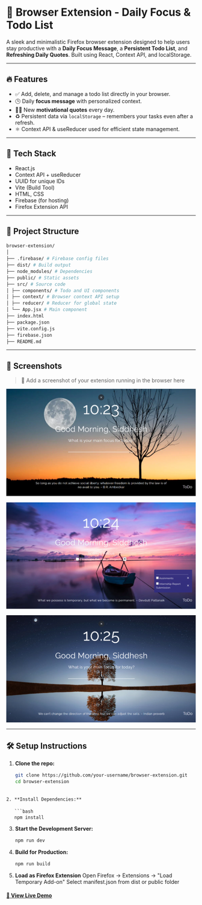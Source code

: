 # 🧠 Browser Extension - Daily Focus & Todo List

A sleek and minimalistic Firefox browser extension designed to help users stay productive with a **Daily Focus Message**, a **Persistent Todo List**, and **Refreshing Daily Quotes**. Built using React, Context API, and localStorage.

---

## 🔥 Features

- ✅ Add, delete, and manage a todo list directly in your browser.
- 🕒 Daily **focus message** with personalized context.
- 🧘‍♂️ New **motivational quotes** every day.
- ♻️ Persistent data via `localStorage` – remembers your tasks even after a refresh.
- ⚛️ Context API & useReducer used for efficient state management.

---

## 🚀 Tech Stack

- React.js
- Context API + useReducer
- UUID for unique IDs
- Vite (Build Tool)
- HTML, CSS
- Firebase (for hosting)
- Firefox Extension API

---

## 📁 Project Structure

```bash
browser-extension/
│
├── .firebase/ # Firebase config files
├── dist/ # Build output
├── node_modules/ # Dependencies
├── public/ # Static assets
├── src/ # Source code
│ ├── components/ # Todo and UI components
│ ├── context/ # Browser context API setup
│ ├── reducer/ # Reducer for global state
│ └── App.jsx # Main component
├── index.html
├── package.json
├── vite.config.js
├── firebase.json
├── README.md
```


---

## 🧪 Screenshots

> 📸 Add a screenshot of your extension running in the browser here

![Browser Extension Screenshot](./public/image1.png)

![Browser Extension Screenshot](./public/image2.png)

![Browser Extension Screenshot](./public/image3.png)

---

## 🛠️ Setup Instructions

1. **Clone the repo:**
   ```bash
   git clone https://github.com/your-username/browser-extension.git
   cd browser-extension
```

2. **Install Dependencies:**

   ```bash
   npm install
   ```

3. **Start the Development Server:**

   ```bash
   npm run dev
   ```

4. **Build for Production:**
    ```bash
    npm run build
    ```

5. **Load as Firefox Extension**
    Open Firefox → Extensions → "Load Temporary Add-on"
    Select manifest.json from dist or public folder


#### [🚀 View Live Demo](https://browser-extension-s09t.onrender.com/)
